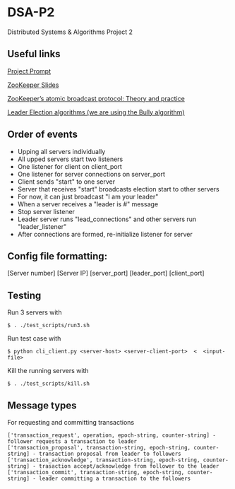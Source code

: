 # DSA-P2
Distributed Systems &amp; Algorithms Project 2

## Useful links
[Project Prompt](http://www.cs.rpi.edu/~pattes3/dsa_fall2016/DSAFall2016Project2.pdf)

[ZooKeeper Slides](http://www.cs.rpi.edu/~pattes3/dsa_fall2016/Zookeeper.pdf)

[ZooKeeper’s atomic broadcast protocol: Theory and practice](http://www.tcs.hut.fi/Studies/T-79.5001/reports/2012-deSouzaMedeiros.pdf)

[Leader Election algorithms (we are using the Bully algorithm)](http://www.cs.rpi.edu/~pattes3/dsa_fall2016/LeaderElection.pdf)


## Order of events
- Upping all servers individually
 - All upped servers start two listeners
  - One listener for client on client_port
  - One listener for server connections on server_port
- Client sends "start" to one server
- Server that receives "start" broadcasts election start to other servers
 - For now, it can just broadcast "I am your leader"
- When a server receives a "leader is #" message
 - Stop server listener
 - Leader server runs "lead\_connections" and other servers run "leader\_listener"
- After connections are formed, re-initialize listener for server

## Config file formatting:
\[Server number\] \[Server IP\] \[server\_port\] \[leader\_port\] \[client\_port\]

## Testing
Run 3 servers with
```
$ . ./test_scripts/run3.sh
```
Run test case with
```
$ python cli_client.py <server-host> <server-client-port>  <  <input-file>
```
Kill the running servers with
```
$ . ./test_scripts/kill.sh
```

## Message types
For requesting and committing transactions
```
['transaction_request', operation, epoch-string, counter-string] - follower requests a transaction to leader
['transaction_proposal', transaction-string, epoch-string, counter-string] - transaction proposal from leader to followers
['transaction_acknowledge', transaction-string, epoch-string, counter-string] - trasaction accept/acknowledge from follower to the leader
['transaction_commit', transaction-string, epoch-string, counter-string] - leader committing a transaction to the followers
```
